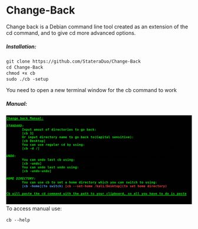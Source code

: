 # Change-Back
Change back is a Debian command line tool created as an extension of the cd command, and to give cd more advanced options.

##### *Installation:*
```
git clone https://github.com/StateraDuo/Change-Back
cd Change-Back
chmod +x cb
sudo ./cb -setup
```
You need to open a new terminal window for the cb command to work
##### *Manual:*

![Screenshot](Manual.png)
To access manual use:
```
cb --help
```
